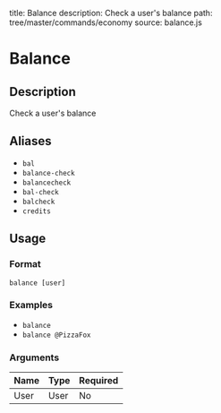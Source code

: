title: Balance
description: Check a user's balance
path: tree/master/commands/economy
source: balance.js

# Balance

## Description

Check a user's balance

## Aliases

* `bal`
* `balance-check`
* `balancecheck`
* `bal-check`
* `balcheck`
* `credits`

## Usage

### Format

`balance [user]`

### Examples

* `balance`
* `balance @PizzaFox`

### Arguments

| Name | Type  | Required |
| ---- | ----- | -------- |
| User | User  | No       |
